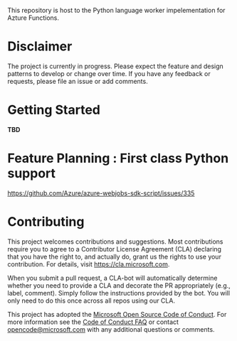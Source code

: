 This repository is host to the Python language worker impelementation for Azture Functions. 

# Disclaimer
The project is currently in progress. Please expect the feature and design patterns to develop or change over time. If you have any feedback or requests, please file an issue or add comments.

# Getting Started

**TBD**

# Feature Planning : First class Python support

https://github.com/Azure/azure-webjobs-sdk-script/issues/335

# Contributing

This project welcomes contributions and suggestions.  Most contributions require you to agree to a
Contributor License Agreement (CLA) declaring that you have the right to, and actually do, grant us
the rights to use your contribution. For details, visit https://cla.microsoft.com.

When you submit a pull request, a CLA-bot will automatically determine whether you need to provide
a CLA and decorate the PR appropriately (e.g., label, comment). Simply follow the instructions
provided by the bot. You will only need to do this once across all repos using our CLA.

This project has adopted the [Microsoft Open Source Code of Conduct](https://opensource.microsoft.com/codeofconduct/).
For more information see the [Code of Conduct FAQ](https://opensource.microsoft.com/codeofconduct/faq/) or
contact [opencode@microsoft.com](mailto:opencode@microsoft.com) with any additional questions or comments.
